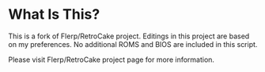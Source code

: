 # What Is This?

This is a fork of Flerp/RetroCake project.  Editings in this project are based on my preferences.  No additional ROMS and BIOS are included in this script.

Please visit Flerp/RetroCake project page for more information.
